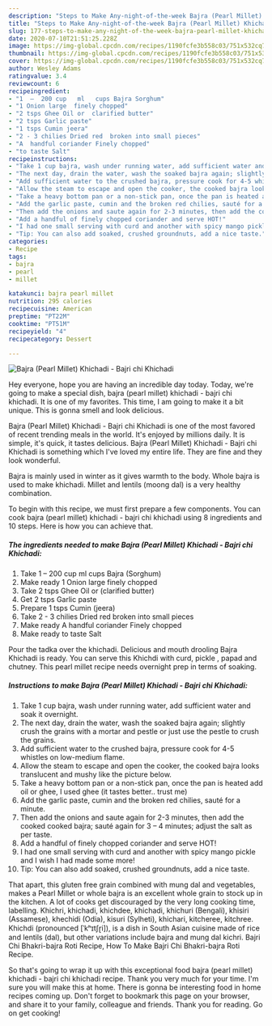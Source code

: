```yaml
---
description: "Steps to Make Any-night-of-the-week Bajra (Pearl Millet) Khichadi - Bajri chi Khichadi"
title: "Steps to Make Any-night-of-the-week Bajra (Pearl Millet) Khichadi - Bajri chi Khichadi"
slug: 177-steps-to-make-any-night-of-the-week-bajra-pearl-millet-khichadi-bajri-chi-khichadi
date: 2020-07-10T21:51:25.228Z
image: https://img-global.cpcdn.com/recipes/1190fcfe3b558c03/751x532cq70/bajra-pearl-millet-khichadi-bajri-chi-khichadi-recipe-main-photo.jpg
thumbnail: https://img-global.cpcdn.com/recipes/1190fcfe3b558c03/751x532cq70/bajra-pearl-millet-khichadi-bajri-chi-khichadi-recipe-main-photo.jpg
cover: https://img-global.cpcdn.com/recipes/1190fcfe3b558c03/751x532cq70/bajra-pearl-millet-khichadi-bajri-chi-khichadi-recipe-main-photo.jpg
author: Wesley Adams
ratingvalue: 3.4
reviewcount: 6
recipeingredient:
- "1  –  200 cup   ml   cups Bajra Sorghum"
- "1 Onion large  finely chopped"
- "2 tsps Ghee Oil or  clarified butter"
- "2 tsps Garlic paste"
- "1 tsps Cumin jeera"
- "2 - 3 chilies Dried red  broken into small pieces"
- "A  handful coriander Finely chopped"
- "to taste Salt"
recipeinstructions:
- "Take 1 cup bajra, wash under running water, add sufficient water and soak it overnight."
- "The next day, drain the water, wash the soaked bajra again; slightly crush the grains with a mortar and pestle or just use the pestle to crush the grains."
- "Add sufficient water to the crushed bajra, pressure cook for 4-5 whistles on low-medium flame."
- "Allow the steam to escape and open the cooker, the cooked bajra looks translucent and mushy like the picture below."
- "Take a heavy bottom pan or a non-stick pan, once the pan is heated add oil or ghee, I used ghee (it tastes better.. trust me)"
- "Add the garlic paste, cumin and the broken red chilies, sauté for a minute."
- "Then add the onions and saute again for 2-3 minutes, then add the cooked cooked bajra; sauté again for 3 – 4 minutes; adjust the salt as per taste."
- "Add a handful of finely chopped coriander and serve HOT!"
- "I had one small serving with curd and another with spicy mango pickle and I wish I had made some more!"
- "Tip: You can also add soaked, crushed groundnuts, add a nice taste."
categories:
- Recipe
tags:
- bajra
- pearl
- millet

katakunci: bajra pearl millet 
nutrition: 295 calories
recipecuisine: American
preptime: "PT22M"
cooktime: "PT51M"
recipeyield: "4"
recipecategory: Dessert

---
```



![Bajra (Pearl Millet) Khichadi - Bajri chi Khichadi](https://img-global.cpcdn.com/recipes/1190fcfe3b558c03/751x532cq70/bajra-pearl-millet-khichadi-bajri-chi-khichadi-recipe-main-photo.jpg)

Hey everyone, hope you are having an incredible day today. Today, we're going to make a special dish, bajra (pearl millet) khichadi - bajri chi khichadi. It is one of my favorites. This time, I am going to make it a bit unique. This is gonna smell and look delicious.

Bajra (Pearl Millet) Khichadi - Bajri chi Khichadi is one of the most favored of recent trending meals in the world. It's enjoyed by millions daily. It is simple, it's quick, it tastes delicious. Bajra (Pearl Millet) Khichadi - Bajri chi Khichadi is something which I've loved my entire life. They are fine and they look wonderful.

Bajra is mainly used in winter as it gives warmth to the body. Whole bajra is used to make khichadi. Millet and lentils (moong dal) is a very healthy combination.


To begin with this recipe, we must first prepare a few components. You can cook bajra (pearl millet) khichadi - bajri chi khichadi using 8 ingredients and 10 steps. Here is how you can achieve that.

##### The ingredients needed to make Bajra (Pearl Millet) Khichadi - Bajri chi Khichadi:

1. Take 1  –  200 cup   ml   cups Bajra (Sorghum)
1. Make ready 1 Onion large  finely chopped
1. Take 2 tsps Ghee Oil or  (clarified butter)
1. Get 2 tsps Garlic paste
1. Prepare 1 tsps Cumin (jeera)
1. Take 2 - 3 chilies Dried red  broken into small pieces
1. Make ready A  handful coriander Finely chopped
1. Make ready to taste Salt


Pour the tadka over the khichadi. Delicious and mouth drooling Bajra Khichadi is ready. You can serve this Khichdi with curd, pickle , papad and chutney. This pearl millet recipe needs overnight prep in terms of soaking. 

##### Instructions to make Bajra (Pearl Millet) Khichadi - Bajri chi Khichadi:

1. Take 1 cup bajra, wash under running water, add sufficient water and soak it overnight.
1. The next day, drain the water, wash the soaked bajra again; slightly crush the grains with a mortar and pestle or just use the pestle to crush the grains.
1. Add sufficient water to the crushed bajra, pressure cook for 4-5 whistles on low-medium flame.
1. Allow the steam to escape and open the cooker, the cooked bajra looks translucent and mushy like the picture below.
1. Take a heavy bottom pan or a non-stick pan, once the pan is heated add oil or ghee, I used ghee (it tastes better.. trust me)
1. Add the garlic paste, cumin and the broken red chilies, sauté for a minute.
1. Then add the onions and saute again for 2-3 minutes, then add the cooked cooked bajra; sauté again for 3 – 4 minutes; adjust the salt as per taste.
1. Add a handful of finely chopped coriander and serve HOT!
1. I had one small serving with curd and another with spicy mango pickle and I wish I had made some more!
1. Tip: You can also add soaked, crushed groundnuts, add a nice taste.


That apart, this gluten free grain combined with mung dal and vegetables, makes a Pearl Millet or whole bajra is an excellent whole grain to stock up in the kitchen. A lot of cooks get discouraged by the very long cooking time, labelling. Khichri, khichadi, khichdee, khichadi, khichuri (Bengali), khisiri (Assamese), khechidi (Odia), kisuri (Sylheti), khichari, kitcheree, kitchree. Khichdi (pronounced [ˈkʰɪtʃɽi]), is a dish in South Asian cuisine made of rice and lentils (dal), but other variations include bajra and mung dal kichri. Bajri Chi Bhakri-bajra Roti Recipe, How To Make Bajri Chi Bhakri-bajra Roti Recipe. 

So that's going to wrap it up with this exceptional food bajra (pearl millet) khichadi - bajri chi khichadi recipe. Thank you very much for your time. I'm sure you will make this at home. There is gonna be interesting food in home recipes coming up. Don't forget to bookmark this page on your browser, and share it to your family, colleague and friends. Thank you for reading. Go on get cooking!
